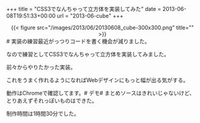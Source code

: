 +++
title = "CSS3でなんちゃって立方体を実装してみた"
date = 2013-06-08T19:51:33+00:00
url = "2013-06-cube"
+++
</p> <div style="text-align: center;">
  {{< figure src="/images/2013/06/20130608_cube-300x300.png" title="" >}}
</div></a># 実装の練習最近がっつりコードを書く機会が減りました。
  
なので練習としてCSS3でなんちゃって立方体を実装してみました。
  
前々からやりたかった実装。
  
これをうまく作れるようになればWebデザインにもっと幅が出る気がする。
  
動作はChromeで確認してます。# デモ# まとめソースはきれいじゃないけど、とりあえずそれっぽいものはできた。
  
制作時間は1時間30分でした。